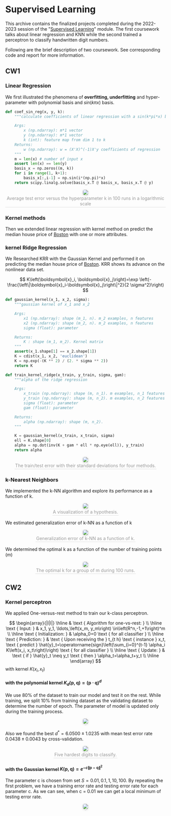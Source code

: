 # Supervised Learning
This archive contains the finalized projects completed during the 2022-2023 session of the "[Supervised Learning](https://www.ucl.ac.uk/module-catalogue/modules/supervised-learning-COMP0078)" module. The first coursework talks about linear regression and KNN while the second trained a perceptron to classify handwritten digit numbers.

Following are the brief description of two coursework. See corresponding code and report for more information.
## CW1

### Linear Regression

We first illustrated the phenomena of **overfitting, underfitting** and hyper-parameter with polynomial basis and $sin(k\pi x)$ basis. 

```python
def coef_sin_reg(x, y, k):
    """calculate coefficients of linear regression with a sin(k*pi*x) basis

    Args:
        x (np.ndarray): m*1 vector
        y (np.ndarray): m*1 vector
        k (int): feature map from dim 1 to k
    Returns:
        w (np.ndarray): w = (X'X)^(-1)X'y coefficients of regression
    """
    m = len(x) # number of input x
    assert len(x) == len(y)
    basis_x = np.zeros((m, k))
    for i in range(1, k+1):
        basis_x[:,i-1] = np.sin(i*(np.pi)*x)
    return scipy.linalg.solve(basis_x.T @ basis_x, basis_x.T @ y)
```
<center>
    <div style="display: inline-block;">
        <img style="border-radius: 0.3125em;
        box-shadow: 0 2px 4px 0 rgba(34,36,38,.12),0 2px 10px 0 rgba(34,36,38,.08);"
        src="asserts/3d.png">
        <br>
        <div style="color:orange; border-bottom: 1px solid #d9d9d9;
        display: inline-block;
        color: #999;
        padding: 2px;">
            Average test error versus the hyperparameter k in 100 runs in a logarithmic scale
        </div>
    </div>
</center>

### Kernel methods

Then we extended linear regression with kernel method on predict the median house price of [Boston](http://www.cs.toronto.edu/~delve/data/boston/bostonDetail) with one or more attributes.

### kernel Ridge Regression

We Researched KRR with the Gaussian Kernel and performed it on predicting the median house price of [Boston](http://www.cs.toronto.edu/~delve/data/boston/bostonDetail). KRR shows its advance on the nonlinear data set.

$$
K\left(\boldsymbol{x}_i, \boldsymbol{x}_j\right)=\exp \left(-\frac{\left\|\boldsymbol{x}_i-\boldsymbol{x}_j\right\|^2}{2 \sigma^2}\right)
$$

```python
def gaussian_kernel(x_1, x_2, sigma):
    """gaussian kernel of x_1 and x_2

    Args:
        x1 (np.ndarray): shape (m_1, n). m_2 examples, n features
        x2 (np.ndarray): shape (m_2, n). m_2 examples, n features
        sigma (float): parameter

    Returns:
        K : shape (m_1, m_2). Kernel matrix
    """
    assert(x_1.shape[1] == x_2.shape[1])
    K = cdist(x_1, x_2, 'euclidean')
    K = np.exp(-(K ** 2) / (2. * sigma ** 2))
    return K

def train_kernel_ridge(x_train, y_train, sigma, gam):
    """alpha of the ridge regression

    Args:
        x_train (np.ndarray): shape (m, n_1). m examples, n_1 features
        y_train (np.ndarray): shape (m, n_2). m examples, n_2 features
        sigma (float): parameter
        gam (float): parameter

    Returns:
        alpha (np.ndarray): shape (m, n_2).
    """

    K = gaussian_kernel(x_train, x_train, sigma)
    ell = K.shape[0]
    alpha = np.dot(inv(K + gam * ell * np.eye(ell)), y_train)
    return alpha
```
<center>
    <div style="display: inline-block;">
        <img style="border-radius: 0.3125em;
        box-shadow: 0 2px 4px 0 rgba(34,36,38,.12),0 2px 10px 0 rgba(34,36,38,.08);"
        src="asserts/5d.png">
        <br>
        <div style="color:orange; border-bottom: 1px solid #d9d9d9;
        display: inline-block;
        color: #999;
        padding: 2px;">
            The train/test error with their standard deviations for four methods.
        </div>
    </div>
</center>


### k-Nearest Neighbors

We implemented the k-NN algorithm and explore its performance as a function of k.

<center>
    <div style="display: inline-block;">
        <img style="border-radius: 0.3125em;
        box-shadow: 0 2px 4px 0 rgba(34,36,38,.12),0 2px 10px 0 rgba(34,36,38,.08);"
        src="asserts/6.png">
        <br>
        <div style="color:orange; border-bottom: 1px solid #d9d9d9;
        display: inline-block;
        color: #999;
        padding: 2px;">
            A visualization of a hypothesis.
        </div>
    </div>
</center>

We estimated generalization error of k-NN as a function of k

<center>
    <div style="display: inline-block;">
        <img style="border-radius: 0.3125em;
        box-shadow: 0 2px 4px 0 rgba(34,36,38,.12),0 2px 10px 0 rgba(34,36,38,.08);"
        src="asserts/7.png">
        <br>
        <div style="color:orange; border-bottom: 1px solid #d9d9d9;
        display: inline-block;
        color: #999;
        padding: 2px;">
            Generalization error of k-NN as a function of k.
        </div>
    </div>
</center>

We determined the optimal k as a function of the number of training points $(m)$

<center>
    <div style="display: inline-block;">
        <img style="border-radius: 0.3125em;
        box-shadow: 0 2px 4px 0 rgba(34,36,38,.12),0 2px 10px 0 rgba(34,36,38,.08);"
        src="asserts/8.png">
        <br>
        <div style="color:orange; border-bottom: 1px solid #d9d9d9;
        display: inline-block;
        color: #999;
        padding: 2px;">
            The optimal k for a group of m during 100 runs.
        </div>
    </div>
</center>

## CW2
### Kernel perceptron
We applied One-versus-rest method to train our k-class perceptron.

$$
\begin{array}{|l|l|}
\hline & \text { Algorithm for one-vs-rest: } \\
\hline \text { Input: } & x_1, y_1, \ldots,\left(x_m, y_m\right) \in\left(R^n,-1,+1\right)^m \\
\hline \text { Initialization: } & \alpha_0=0 \text { for all classifier } \\
\hline \text { Prediction: } & \text { Upon receiving the } t_{t h} \text { instance } x_t, \text { predict } \hat{y}_t=\operatorname{sign}\left(\sum_{i=0}^{t-1} \alpha_i K\left(x_i, x_t\right)\right) \text { for all classifier } \\
\hline \text { Update: } & \text { if } \hat{y}_t \neq y_t \text { then } \alpha_t=\alpha_t+y_t \\
\hline
\end{array}
$$
with kernel $K\left(x_i, x_t\right)$

#### with the polynomial kernel $K_d(\boldsymbol{p}, \boldsymbol{q})=(\boldsymbol{p} \cdot \boldsymbol{q})^d$
We use 80% of the dataset to train our model and test it on the rest. While training, we split 10% from training dataset as the validating dataset to determine the number of epoch. The parameter of model is updated only during the training process.

<center>
    <div style="display: inline-block;">
        <img style="border-radius: 0.3125em;
        box-shadow: 0 2px 4px 0 rgba(34,36,38,.12),0 2px 10px 0 rgba(34,36,38,.08);"
        src="asserts/2-1.png">
        <br>
        <div style="color:orange; border-bottom: 1px solid #d9d9d9;
        display: inline-block;
        color: #999;
        padding: 2px;">
</center>

Also we found the best $d^*=6.0500 \pm 1.0235$ with mean test error rate $0.0438 \pm 0.0043$ by cross-validation.

<center>
    <div style="display: inline-block;">
        <img style="border-radius: 0.3125em;
        box-shadow: 0 2px 4px 0 rgba(34,36,38,.12),0 2px 10px 0 rgba(34,36,38,.08);"
        src="asserts/2-2.png">
        <br>
        <div style="color:orange; border-bottom: 1px solid #d9d9d9;
        display: inline-block;
        color: #999;
        padding: 2px;">
            Five hardest digits to classify.
        </div>
    </div>
</center>

#### with the Gaussian kernel $K(\boldsymbol{p}, \boldsymbol{q})=e^{-c\|\boldsymbol{p}-\boldsymbol{q}\|^2}$

The parameter c is chosen from set $S = {0.01, 0.1, 1, 10, 100}$. By repeating the first problem, we have a
training error rate and testing error rate for each parameter c. As we can see, when c = 0.01 we can get a
local minimum of testing error rate.

<center>
    <div style="display: inline-block;">
        <img style="border-radius: 0.3125em;
        box-shadow: 0 2px 4px 0 rgba(34,36,38,.12),0 2px 10px 0 rgba(34,36,38,.08);"
        src="asserts/2-3.png">
        <br>
        <div style="color:orange; border-bottom: 1px solid #d9d9d9;
        display: inline-block;
        color: #999;
        padding: 2px;">
</center>

